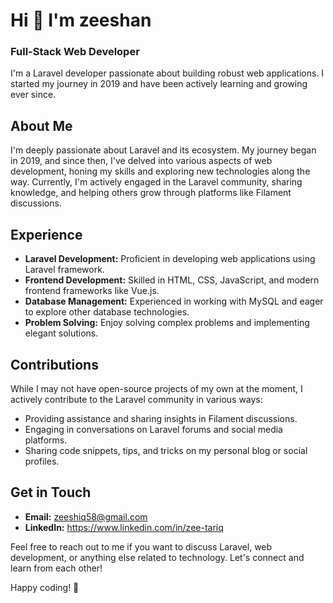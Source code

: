 # Hi 👋 I'm zeeshan

### Full-Stack Web Developer

I'm a Laravel developer passionate about building robust web applications. I started my journey in 2019 and have been actively learning and growing ever since.

## About Me

I'm deeply passionate about Laravel and its ecosystem. My journey began in 2019, and since then, I've delved into various aspects of web development, honing my skills and exploring new technologies along the way. Currently, I'm actively engaged in the Laravel community, sharing knowledge, and helping others grow through platforms like Filament discussions.

## Experience

- **Laravel Development:** Proficient in developing web applications using Laravel framework.
- **Frontend Development:** Skilled in HTML, CSS, JavaScript, and modern frontend frameworks like Vue.js.
- **Database Management:** Experienced in working with MySQL and eager to explore other database technologies.
- **Problem Solving:** Enjoy solving complex problems and implementing elegant solutions.

## Contributions

While I may not have open-source projects of my own at the moment, I actively contribute to the Laravel community in various ways:

- Providing assistance and sharing insights in Filament discussions.
- Engaging in conversations on Laravel forums and social media platforms.
- Sharing code snippets, tips, and tricks on my personal blog or social profiles.

## Get in Touch

- **Email:** zeeshiq58@gmail.com
- **LinkedIn:** https://www.linkedin.com/in/zee-tariq

Feel free to reach out to me if you want to discuss Laravel, web development, or anything else related to technology. Let's connect and learn from each other!

Happy coding! 🚀


<!--
**zeeshantariq08/zeeshantariq08** is a ✨ _special_ ✨ repository because its `README.md` (this file) appears on your GitHub profile.

Here are some ideas to get you started:

- 🔭 I’m currently working on ...
- 🌱 I’m currently learning ...
- 👯 I’m looking to collaborate on ...
- 🤔 I’m looking for help with ...
- 💬 Ask me about ...
- 📫 How to reach me: ...
- 😄 Pronouns: ...
- ⚡ Fun fact: ...
-->
